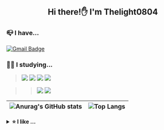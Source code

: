 <div align="center">

## Hi there!✋ I'm Thelight0804
 
<div align="left">
 
### 📪 I have...
 [![Gmail Badge](https://img.shields.io/badge/Gmail-d14836?style=flat-square&logo=Gmail&logoColor=white&link=mailto:thelight0804@gmail.com)](mailto:thelight0804@gmail.com)

 
 ### 👨‍💻 I studying...

><a href="https://simpleicons.org" target="C"><img src="https://img.shields.io/badge/C-A8B9CC?style=flat-square&logo=C&logoColor=white"/></a>
<a href="https://simpleicons.org" target="C++"><img src="https://img.shields.io/badge/C%2B%2B-00599C?style=flat-square&logo=C%2B%2B&logoColor=white"/></a>
<a href="https://simpleicons.org" target="Java"><img src="https://img.shields.io/badge/Java-007396?style=flat-square&logo=Java&logoColor=white"/></a>
<a href="https://simpleicons.org" target="Java"><img src="https://img.shields.io/badge/JLPT-N2-ff4545?style=flat-square"/></a>
 
>><a href="https://simpleicons.org" target="Android Studio"><img src="https://img.shields.io/badge/Android Studio-3DDC84?style=flat-square&logo=Android Studio&logoColor=white"/></a>
<a href="https://simpleicons.org" target="JavaScript"><img src="https://img.shields.io/badge/JavaScript-F7DF1E?style=flat-square&logo=JavaScript&logoColor=white"/></a>

 ![Anurag's GitHub stats](https://github-readme-stats.vercel.app/api?username=thelight0804&show_icons=true&title_color=ffab73&text_color=fffecf&icon_color=ffab73&bg_color=433647&layout=compact) | ![Top Langs](https://github-readme-stats.vercel.app/api/top-langs/?username=thelight0804&show_icons=true&title_color=ffab73&text_color=fffecf&icon_color=ffab73&bg_color=433647&layout=compact)
---- | ----
 
<details> 
   <summary><b>⭐ I like ...</b></summary>
 
- cooking 🍳
- eating new food 🍱
- travel 🛨
- game <a href="https://simpleicons.org" target="_blank"><img src="https://img.shields.io/badge/Steam-000000?style=flat-square&logo=Steam&logoColor=white"/></a>
- watching anime and movie 🎥
- video editing <a href="https://simpleicons.org" target="_blank"><img src="https://img.shields.io/badge/Adobe Photoshop-31A8FF?style=flat-square&logo=Adobe Photoshop&logoColor=white"/></a>
<a href="https://simpleicons.org" target="_blank"><img src="https://img.shields.io/badge/Adobe After Effects-9999FF?style=flat-square&logo=Adobe After Effects&logoColor=white"/>
 
 [![spotify-github-profile](https://spotify-github-profile.vercel.app/api/view?uid=zimc8o9ufqxih3qhs2tva4rhx&cover_image=false&theme=default&bar_color=f4af79&bar_color_cover=true)](https://spotify-github-profile.vercel.app/api/view?uid=zimc8o9ufqxih3qhs2tva4rhx&redirect=true)

 </div>
